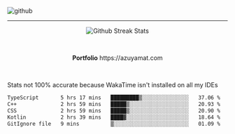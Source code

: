 ![github](https://media.discordapp.net/attachments/881363147364118528/1142610121697021952/background.png?width=1000&height=300)<br>
___
<p align="center">
  <img alt="Github Streak Stats" src="https://streak-stats.demolab.com?user=Azuyamat&theme=transparent&hide_border=true"/>
</p><br>
<p align="center">
      <strong>Portfolio</strong> https://azuyamat.com
</p><br>

Stats not 100% accurate because WakaTime isn't installed on all my IDEs
<!--START_SECTION:waka-->

```txt
TypeScript       5 hrs 17 mins   █████████▒░░░░░░░░░░░░░░░   37.06 %
C++              2 hrs 59 mins   █████▒░░░░░░░░░░░░░░░░░░░   20.93 %
CSS              2 hrs 59 mins   █████▒░░░░░░░░░░░░░░░░░░░   20.90 %
Kotlin           2 hrs 39 mins   ████▓░░░░░░░░░░░░░░░░░░░░   18.64 %
GitIgnore file   9 mins          ▒░░░░░░░░░░░░░░░░░░░░░░░░   01.09 %
```

<!--END_SECTION:waka-->
